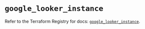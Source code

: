 # `google_looker_instance`

Refer to the Terraform Registry for docs: [`google_looker_instance`](https://registry.terraform.io/providers/hashicorp/google-beta/6.1.0/docs/resources/google_looker_instance).
